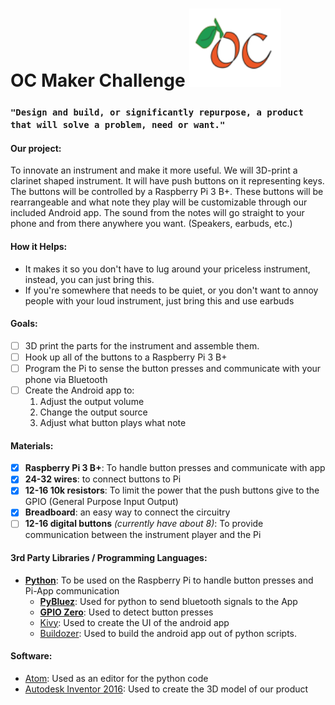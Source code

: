 # OC Maker Challenge ![](./res/img/oc_maker.png "OC Maker")
### ```"Design and build, or significantly repurpose, a product that will solve a problem, need or want."```
#### Our project:
To innovate an instrument and make it more useful. We will 3D-print a clarinet shaped instrument. It will have push buttons on it representing keys. The buttons will be controlled by a Raspberry Pi 3 B+. These buttons will be rearrangeable and what note they play will be customizable through our included Android app. The sound from the notes will go straight to your phone and from there anywhere you want. (Speakers, earbuds, etc.)

#### How it Helps:
- It makes it so you don't have to lug around your priceless instrument, instead, you can just bring this.
- If you're somewhere that needs to be quiet, or you don't want to annoy people with your loud instrument, just bring this and use earbuds

#### Goals:
- [ ] 3D print the parts for the instrument and assemble them.
- [ ] Hook up all of the buttons to a Raspberry Pi 3 B+
- [ ] Program the Pi to sense the button presses and communicate with your phone via Bluetooth
- [ ] Create the Android app to:
  1. Adjust the output volume
  2. Change the output source
  3. Adjust what button plays what note

#### Materials:
- [x] __Raspberry Pi 3 B+__: To handle button presses and communicate with app
- [x] __24-32 wires__: to connect buttons to Pi
- [x] __12-16 10k resistors__: To limit the power that the push buttons give to the GPIO (General Purpose Input Output)
- [x] __Breadboard__: an easy way to connect the circuitry
- [ ] __12-16 digital buttons__ *(currently have about 8)*: To provide communication between the instrument player and the Pi

#### 3rd Party Libraries / Programming Languages:
- [__Python__](https://python.org): To be used on the Raspberry Pi to handle button presses and Pi-App communication
  - [__PyBluez__](https://pypi.org/project/PyBluez/): Used for python to send bluetooth signals to the App
  - [__GPIO Zero__](https://pypi.org/project/gpiozero/): Used to detect button presses
  - [Kivy](https://kivy.org): Used to create the UI of the android app
  - [Buildozer](https://pypi.org/project/buildozer): Used to build the android app out of python scripts.

#### Software:
- [Atom](https://atom.io): Used as an editor for the python code
- [Autodesk Inventor 2016](https://www.autodesk.com/products/inventor/overview): Used to create the 3D model of our product
